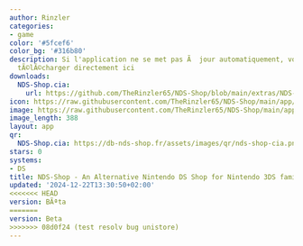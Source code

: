 ```yaml
---
author: Rinzler
categories:
- game
color: '#5fcef6'
color_bg: '#316b80'
description: Si l'application ne se met pas Ã  jour automatiquement, vous pouvez la
  tÃ©lÃ©charger directement ici
downloads:
  NDS-Shop.cia:
    url: https://github.com/TheRinzler65/NDS-Shop/blob/main/extras/NDS-Shop.cia
icon: https://raw.githubusercontent.com/TheRinzler65/NDS-Shop/main/app/icon.png
image: https://raw.githubusercontent.com/TheRinzler65/NDS-Shop/main/app/icon.png
image_length: 388
layout: app
qr:
  NDS-Shop.cia: https://db-nds-shop.fr/assets/images/qr/nds-shop-cia.png
stars: 0
systems:
- DS
title: NDS-Shop - An Alternative Nintendo DS Shop for Nintendo 3DS family of systems
updated: '2024-12-22T13:30:50+02:00'
<<<<<<< HEAD
version: BÃªta
=======
version: Beta
>>>>>>> 08d0f24 (test resolv bug unistore)
---
```

